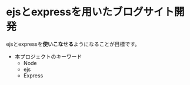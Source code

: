 # ejsとexpressを用いたブログサイト開発

ejsとexpressを**使いこなせる**ようになることが目標です。

- 本プロジェクトのキーワード
    - Node
    - ejs
    - Express